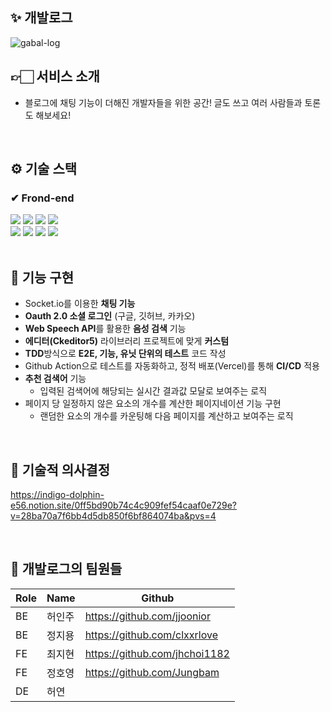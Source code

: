 ## ✨ 개발로그

![gabal-log](https://github.com/jhchoi1182/portfolio/assets/116577489/54d15845-3c8b-40e2-8b16-3ad34ebd2880)

## 👉🏻 서비스 소개 <br>

- 블로그에 채팅 기능이 더해진 개발자들을 위한 공간! 글도 쓰고 여러 사람들과 토론도 해보세요!

<br>

## ⚙ 기술 스택

### ✔ Frond-end

<div>

<img src="https://img.shields.io/badge/Next.js-000000?style=for-the-badge&logo=Next.js&logoColor=white"/>
<img src="https://img.shields.io/badge/TypeScript-3178C6?style=for-the-badge&logo=TypeScript&logoColor=white"/>
<img src="https://img.shields.io/badge/react_query-FF4154?style=for-the-badge&logo=reactquery&logoColor=white">
<img src="https://img.shields.io/badge/Recoil-31A8FF?style=for-the-badge&logo=&logoColor=white"/>
<br>
<img src="https://img.shields.io/badge/Tailwind CSS-06B6D4?style=for-the-badge&logo=Tailwind CSS&logoColor=white"/>
<img src="https://img.shields.io/badge/RTL-E9113B?style=for-the-badge&logo=RTL&logoColor=white"/>
<img src="https://img.shields.io/badge/Jest-C21325?style=for-the-badge&logo=Jest&logoColor=white"/>
<img src="https://img.shields.io/badge/socket.io-010101?style=for-the-badge&logo=socket.io&logoColor=white">

</div>

<br>

## 🐻 기능 구현

- Socket.io를 이용한 **채팅 기능**
- **Oauth 2.0 소셜 로그인** (구글, 깃허브, 카카오)
- **Web Speech API**를 활용한 **음성 검색** 기능
- **에디터(Ckeditor5)** 라이브러리 프로젝트에 맞게 **커스텀**
- **TDD**방식으로 **E2E, 기능, 유닛 단위의 테스트** 코드 작성
- Github Action으로 테스트를 자동화하고, 정적 배포(Vercel)를 통해 **CI/CD** 적용
- **추천 검색어** 기능
  - 입력된 검색어에 해당되는 실시간 결과값 모달로 보여주는 로직
- 페이지 당 일정하지 않은 요소의 개수를 계산한 페이지네이션 기능 구현
  - 랜덤한 요소의 개수를 카운팅해 다음 페이지를 계산하고 보여주는 로직

<br>

## 📝 기술적 의사결정

https://indigo-dolphin-e56.notion.site/0ff5bd90b74c4c909fef54caaf0e729e?v=28ba70a7f6bb4d5db850f6bf864074ba&pvs=4

<br>


## 👻 개발로그의 팀원들

| Role  | Name   | Github                        |
| ----- | ------ | ----------------------------- |
| BE | 허인주 | https://github.com/jjoonior  |
| BE    | 정지용 | https://github.com/clxxrlove |
| FE | 최지현 | https://github.com/jhchoi1182 |
| FE    | 정호영 | https://github.com/Jungbam |
| DE    | 허연 |                               |

<br>
